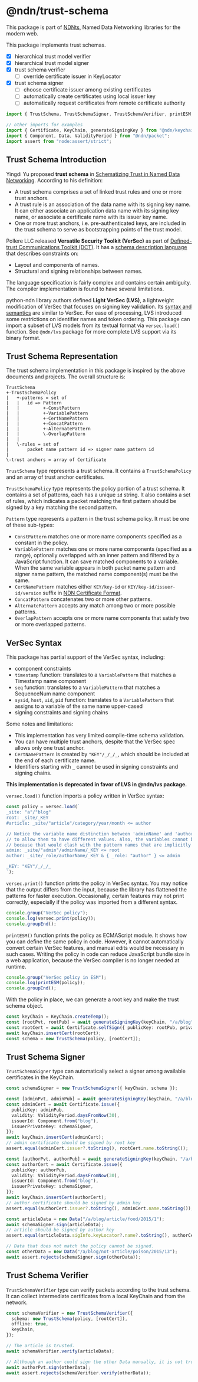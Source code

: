 # @ndn/trust-schema

This package is part of [NDNts](https://yoursunny.com/p/NDNts/), Named Data Networking libraries for the modern web.

This package implements trust schemas.

* [X] hierarchical trust model verifier
* [X] hierarchical trust model signer
* [X] trust schema verifier
  * [ ] override certificate issuer in KeyLocator
* [X] trust schema signer
  * [ ] choose certificate issuer among existing certificates
  * [ ] automatically create certificates using local issuer key
  * [ ] automatically request certificates from remote certificate authority

```ts
import { TrustSchema, TrustSchemaSigner, TrustSchemaVerifier, printESM, versec } from "@ndn/trust-schema";

// other imports for examples
import { Certificate, KeyChain, generateSigningKey } from "@ndn/keychain";
import { Component, Data, ValidityPeriod } from "@ndn/packet";
import assert from "node:assert/strict";
```

## Trust Schema Introduction

Yingdi Yu proposed **trust schema** in [Schematizing Trust in Named Data Networking](https://named-data.net/publications/schematizing_trust_ndn/).
According to his definition:

* A trust schema comprises a set of linked trust rules and one or more trust anchors.
* A trust rule is an association of the data name with its signing key name.
  It can either associate an application data name with its signing key name, or associate a certificate name with its issuer key name.
* One or more trust anchors, i.e. pre-authenticated keys, are included in the trust schema to serve as bootstrapping points of the trust model.

Pollere LLC released **Versatile Security Toolkit (VerSec)** as part of [Defined-trust Communications Toolkit (DCT)](https://github.com/pollere/DCT).
It has a [schema description language](https://github.com/pollere/DCT/blob/c863d17db155ee0cdc05215d7d01c4411f72ee06/tools/compiler/doc/language.md) that describes constraints on:

* Layout and components of names.
* Structural and signing relationships between names.

The language specification is fairly complex and contains certain ambiguity.
The compiler implementation is found to have several limitations.

python-ndn library authors defined **Light VerSec (LVS)**, a lightweight modification of VerSec that focuses on signing key validation.
Its [syntax and semantics](https://python-ndn.readthedocs.io/en/latest/src/lvs/lvs.html) are similar to VerSec.
For ease of processing, LVS introduced some restrictions on identifier names and token ordering.
This package can import a subset of LVS models from its textual format via `versec.load()` function.
See `@ndn/lvs` package for more complete LVS support via its binary format.

## Trust Schema Representation

The trust schema implementation in this package is inspired by the above documents and projects.
The overall structure is:

```text
TrustSchema
+-TrustSchemaPolicy
|   +-patterns = set of
|   |   id => Pattern
|   |         +-ConstPattern
|   |         +-VariablePattern
|   |         +-CertNamePattern
|   |         +-ConcatPattern
|   |         +-AlternatePattern
|   |         \-OverlapPattern
|   |
|   \-rules = set of
|       packet name pattern id => signer name pattern id
|
\-trust anchors = array of Certificate
```

`TrustSchema` type represents a trust schema.
It contains a `TrustSchemaPolicy` and an array of trust anchor certificates.

`TrustSchemaPolicy` type represents the policy portion of a trust schema.
It contains a set of patterns, each has a unique `id` string.
It also contains a set of rules, which indicates a packet matching the first pattern should be signed by a key matching the second pattern.

`Pattern` type represents a pattern in the trust schema policy.
It must be one of these sub-types:

* `ConstPattern` matches one or more name components specified as a constant in the policy.
* `VariablePattern` matches one or more name components (specified as a range), optionally overlapped with an inner pattern and filtered by a JavaScript function.
  It can save matched components to a variable.
  When the same variable appears in both packet name pattern and signer name pattern, the matched name component(s) must be the same.
* `CertNamePattern` matches either `KEY/key-id` or `KEY/key-id/issuer-id/version` suffix in [NDN Certificate Format](https://docs.named-data.net/NDN-packet-spec/0.3/certificate.html).
* `ConcatPattern` concatenates two or more other patterns.
* `AlternatePattern` accepts any match among two or more possible patterns.
* `OverlapPattern` accepts one or more name components that satisfy two or more overlapped patterns.

## VerSec Syntax

This package has partial support of the VerSec syntax, including:

* component constraints
* `timestamp` function: translates to a `VariablePattern` that matches a Timestamp name component
* `seq` function: translates to a `VariablePattern` that matches a SequenceNum name component
* `sysid`, `host`, `uid`, `pid` function: translates to a `VariablePattern` that assigns to a variable of the same name upper-cased
* signing constraints and signing chains

Some notes and limitations:

* This implementation has very limited compile-time schema validation.
* You can have multiple trust anchors, despite that the VerSec spec allows only one trust anchor.
* `CertNamePattern` is created by `"KEY"/_/_/_`, which should be included at the end of each certificate name.
* Identifiers starting with `_` cannot be used in signing constraints and signing chains.

**This implementation is deprecated in favor of LVS in @ndn/lvs package.**

`versec.load()` function imports a policy written in VerSec syntax:

```ts
const policy = versec.load(`
_site: "a"/"blog"
root: _site/_KEY
#article: _site/"article"/category/year/month <= author

// Notice the variable name distinction between 'adminName' and 'authorName', which is necessary
// to allow them to have different values. Also, the variables cannot be named 'admin' and 'author'
// because that would clash with the pattern names that are implicitly declared as variables.
admin: _site/"admin"/adminName/_KEY <= root
author: _site/_role/authorName/_KEY & { _role: "author" } <= admin

_KEY: "KEY"/_/_/_
`);
```

`versec.print()` function prints the policy in VerSec syntax.
You may notice that the output differs from the input, because the library has flattened the patterns for faster execution.
Occasionally, certain features may not print correctly, especially if the policy was imported from a different syntax.

```ts
console.group("VerSec policy");
console.log(versec.print(policy));
console.groupEnd();
```

`printESM()` function prints the policy as ECMAScript module.
It shows how you can define the same policy in code.
However, it cannot automatically convert certain VerSec features, and manual edits would be necessary in such cases.
Writing the policy in code can reduce JavaScript bundle size in a web application, because the VerSec compiler is no longer needed at runtime.

```ts
console.group("VerSec policy in ESM");
console.log(printESM(policy));
console.groupEnd();
```

With the policy in place, we can generate a root key and make the trust schema object.

```ts
const keyChain = KeyChain.createTemp();
const [rootPvt, rootPub] = await generateSigningKey(keyChain, "/a/blog");
const rootCert = await Certificate.selfSign({ publicKey: rootPub, privateKey: rootPvt });
await keyChain.insertCert(rootCert);
const schema = new TrustSchema(policy, [rootCert]);
```

## Trust Schema Signer

`TrustSchemaSigner` type can automatically select a signer among available certificates in the KeyChain.

```ts
const schemaSigner = new TrustSchemaSigner({ keyChain, schema });

const [adminPvt, adminPub] = await generateSigningKey(keyChain, "/a/blog/admin/Lixia");
const adminCert = await Certificate.issue({
  publicKey: adminPub,
  validity: ValidityPeriod.daysFromNow(30),
  issuerId: Component.from("blog"),
  issuerPrivateKey: schemaSigner,
});
await keyChain.insertCert(adminCert);
// admin certificate should be signed by root key
assert.equal(adminCert.issuer?.toString(), rootCert.name.toString());

const [authorPvt, authorPub] = await generateSigningKey(keyChain, "/a/blog/author/Yingdi");
const authorCert = await Certificate.issue({
  publicKey: authorPub,
  validity: ValidityPeriod.daysFromNow(30),
  issuerId: Component.from("blog"),
  issuerPrivateKey: schemaSigner,
});
await keyChain.insertCert(authorCert);
// author certificate should be signed by admin key
assert.equal(authorCert.issuer?.toString(), adminCert.name.toString());

const articleData = new Data("/a/blog/article/food/2015/1");
await schemaSigner.sign(articleData);
// article should be signed by author key
assert.equal(articleData.sigInfo.keyLocator?.name?.toString(), authorCert.name.toString());

// Data that does not match the policy cannot be signed.
const otherData = new Data("/a/blog/not-article/poison/2015/13");
await assert.rejects(schemaSigner.sign(otherData));
```

## Trust Schema Verifier

`TrustSchemaVerifier` type can verify packets according to the trust schema.
It can collect intermediate certificates from a local KeyChain and from the network.

```ts
const schemaVerifier = new TrustSchemaVerifier({
  schema: new TrustSchema(policy, [rootCert]),
  offline: true,
  keyChain,
});

// The article is trusted.
await schemaVerifier.verify(articleData);

// Although an author could sign the other Data manually, it is not trusted by schema.
await authorPvt.sign(otherData);
await assert.rejects(schemaVerifier.verify(otherData));
```
